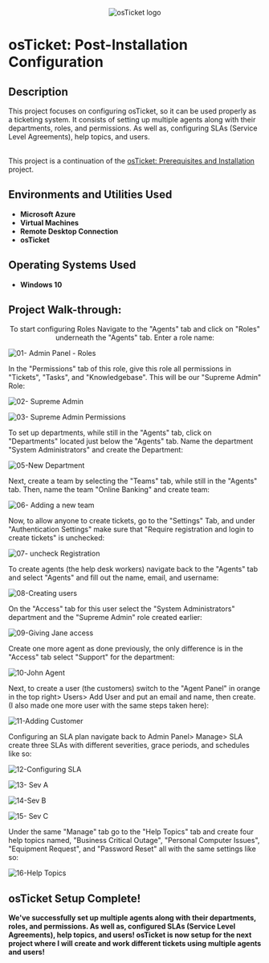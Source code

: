 <p align="center">
<img src="https://i.imgur.com/Clzj7Xs.png" alt="osTicket logo"/>
</p>

<h1>osTicket: Post-Installation Configuration</h1>

<h2>Description</h2>
This project focuses on configuring osTicket, so it can be used properly as a ticketing system. It consists of setting up multiple agents along with their departments, roles, and permissions. As well as, configuring SLAs (Service Level Agreements), help topics, and users.<br/>
<br/>

This project is a continuation of the [osTicket: Prerequisites and Installation](https://github.com/TytheITGuy/osticket-prereqs) project.
<br />


<h2>Environments and Utilities Used</h2>

- <b>Microsoft Azure</b>
- <b>Virtual Machines</b>
- <b>Remote Desktop Connection</b>
- <b>osTicket</b>


<h2>Operating Systems Used </h2>

- <b>Windows 10</b>

<h2>Project Walk-through:</h2>

<p align="center">
To start configuring Roles Navigate to the "Agents" tab and click on "Roles" underneath the "Agents" tab. Enter a role name:

![01- Admin Panel - Roles](https://github.com/user-attachments/assets/84aaf0c7-583d-49ec-8117-5a51a02f02b7)

In the "Permissions" tab of this role, give this role all permissions in "Tickets", "Tasks", and "Knowledgebase". This will be our "Supreme Admin" Role: 

![02- Supreme Admin](https://github.com/user-attachments/assets/221adc34-8d52-4e1f-ae8a-6abc2a92cbca)

![03- Supreme Admin Permissions](https://github.com/user-attachments/assets/09c11a15-fd52-42ee-b92c-17aee4e95082)



To set up departments, while still in the "Agents" tab, click on "Departments" located just below the "Agents" tab. Name the department "System Administrators" and create the Department: 

![05-New Department](https://github.com/user-attachments/assets/8d815192-1d71-47df-b25f-f7de9f39504e)


Next, create a team by selecting the "Teams" tab, while still in the "Agents" tab. Then, name the team "Online Banking" and create team: 

![06- Adding a new team](https://github.com/user-attachments/assets/f4af0f5d-fbee-4fb8-896a-b8052b7f7f8a)


Now, to allow anyone to create tickets, go to the "Settings" Tab, and under "Authentication Settings" make sure that "Require registration and login to create tickets" is unchecked:  

![07- uncheck Registration](https://github.com/user-attachments/assets/10f9176a-a61f-4d92-8476-2901cf5deb4d)



To create agents (the help desk workers) navigate back to the "Agents" tab and select "Agents" and fill out the name, email, and username: 

![08-Creating users](https://github.com/user-attachments/assets/f3101db8-03d5-485d-8f91-ef2a955fccb5)


On the "Access" tab for this user select the "System Administrators" department and the "Supreme Admin" role created earlier: 

![09-Giving Jane access](https://github.com/user-attachments/assets/dd98b4a5-bc98-44ae-b41e-c6922eb0ddab)


Create one more agent as done previously, the only difference is in the "Access" tab select "Support" for the department:  

![10-John Agent](https://github.com/user-attachments/assets/1b3df76a-f906-439f-a406-3e49455e5aa5)


Next, to create a user (the customers) switch to the "Agent Panel" in orange in the top right> Users> Add User and put an email and name, then create. (I also made one more user with the same steps taken here): 

![11-Adding Customer](https://github.com/user-attachments/assets/17cb4775-0ad2-4d59-8d60-4908c2549648)


Configuring an SLA plan navigate back to Admin Panel> Manage> SLA create three SLAs with different severities, grace periods, and schedules like so:  

![12-Configuring SLA](https://github.com/user-attachments/assets/2c41d17e-fc1c-4507-8db2-605d213dc606)

![13- Sev A](https://github.com/user-attachments/assets/faa4aac4-e2e6-49cb-a611-81244c18647d)

![14-Sev B](https://github.com/user-attachments/assets/1cd1edb7-3b6d-4839-b665-05a3c4fa1147)

![15- Sev C](https://github.com/user-attachments/assets/92a1050b-87f0-4984-b569-477e8e600963)


Under the same "Manage" tab go to the "Help Topics" tab and create four help topics named, "Business Critical Outage", "Personal Computer Issues", "Equipment Request", and "Password Reset" all with the same settings like so:  

![16-Help Topics](https://github.com/user-attachments/assets/c14fdbbe-98d3-4d31-a7bb-198fff718936)



<h2>osTicket Setup Complete!</h2>

<b> We've successfully set up multiple agents along with their departments, roles, and permissions. As well as, configured SLAs (Service Level Agreements), help topics, and users! osTicket is now setup for the next project where I will create and work different tickets using multiple agents and users!  </b>
<br />
<br />
</p>

<!--
 ```diff
- text in red
+ text in green
! text in orange
# text in gray
@@ text in purple (and bold)@@
```
--!>
